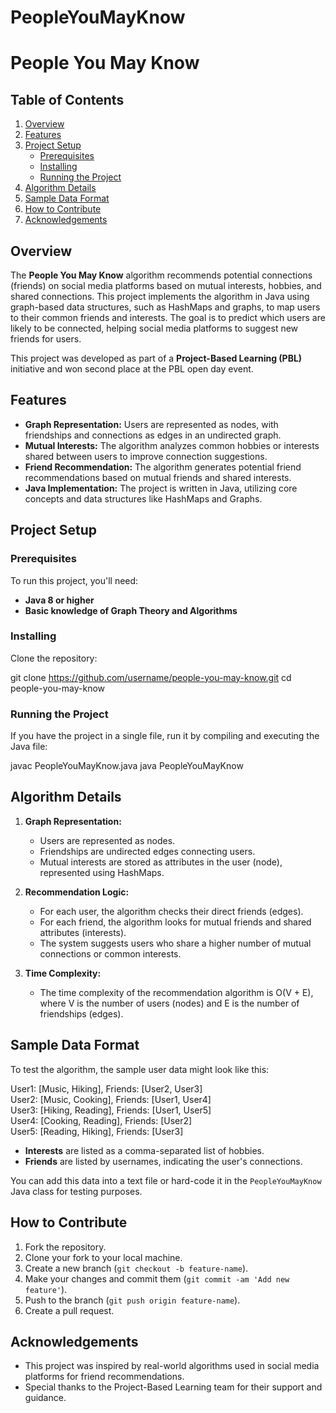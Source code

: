 # PeopleYouMayKnow
# People You May Know

## Table of Contents

1. [Overview](#overview)
2. [Features](#features)
3. [Project Setup](#project-setup)
    - [Prerequisites](#prerequisites)
    - [Installing](#installing)
    - [Running the Project](#running-the-project)
4. [Algorithm Details](#algorithm-details)
5. [Sample Data Format](#sample-data-format)
6. [How to Contribute](#how-to-contribute)
7. [Acknowledgements](#acknowledgements)

## Overview

The **People You May Know** algorithm recommends potential connections (friends) on social media platforms based on mutual interests, hobbies, and shared connections. This project implements the algorithm in Java using graph-based data structures, such as HashMaps and graphs, to map users to their common friends and interests. The goal is to predict which users are likely to be connected, helping social media platforms to suggest new friends for users.

This project was developed as part of a **Project-Based Learning (PBL)** initiative and won second place at the PBL open day event.

## Features

- **Graph Representation:** Users are represented as nodes, with friendships and connections as edges in an undirected graph.
- **Mutual Interests:** The algorithm analyzes common hobbies or interests shared between users to improve connection suggestions.
- **Friend Recommendation:** The algorithm generates potential friend recommendations based on mutual friends and shared interests.
- **Java Implementation:** The project is written in Java, utilizing core concepts and data structures like HashMaps and Graphs.

## Project Setup

### Prerequisites

To run this project, you'll need:

- **Java 8 or higher**
- **Basic knowledge of Graph Theory and Algorithms**

### Installing

Clone the repository:

git clone https://github.com/username/people-you-may-know.git
cd people-you-may-know

### Running the Project

If you have the project in a single file, run it by compiling and executing the Java file:


javac PeopleYouMayKnow.java
java PeopleYouMayKnow
## Algorithm Details

1. **Graph Representation:**
   - Users are represented as nodes.
   - Friendships are undirected edges connecting users.
   - Mutual interests are stored as attributes in the user (node), represented using HashMaps.

2. **Recommendation Logic:**
   - For each user, the algorithm checks their direct friends (edges).
   - For each friend, the algorithm looks for mutual friends and shared attributes (interests).
   - The system suggests users who share a higher number of mutual connections or common interests.

3. **Time Complexity:**
   - The time complexity of the recommendation algorithm is O(V + E), where V is the number of users (nodes) and E is the number of friendships (edges).

## Sample Data Format

To test the algorithm, the sample user data might look like this:

User1: [Music, Hiking], Friends: [User2, User3] <br>User2: [Music, Cooking], Friends: [User1, User4] <br>User3: [Hiking, Reading], Friends: [User1, User5] <br>User4: [Cooking, Reading], Friends: [User2] <br>User5: [Reading, Hiking], Friends: [User3]<br>

- **Interests** are listed as a comma-separated list of hobbies.
- **Friends** are listed by usernames, indicating the user's connections.

You can add this data into a text file or hard-code it in the `PeopleYouMayKnow` Java class for testing purposes.

## How to Contribute

1. Fork the repository.
2. Clone your fork to your local machine.
3. Create a new branch (`git checkout -b feature-name`).
4. Make your changes and commit them (`git commit -am 'Add new feature'`).
5. Push to the branch (`git push origin feature-name`).
6. Create a pull request.

## Acknowledgements

- This project was inspired by real-world algorithms used in social media platforms for friend recommendations.
- Special thanks to the Project-Based Learning team for their support and guidance.

